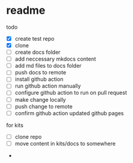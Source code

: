 # readme

todo
- [x] create test repo
- [x] clone
- [ ] create docs folder
- [ ] add neccessary mkdocs content
- [ ] add md files to docs folder
- [ ] push docs to remote
- [ ] install github action
- [ ] run github action manually
- [ ] configure github action to run on pull request
- [ ] make change locally
- [ ] push change to remote
- [ ] confirm github action updated github pages

for kits
- [ ] clone repo
- [ ] move content in kits/docs to somewhere
-